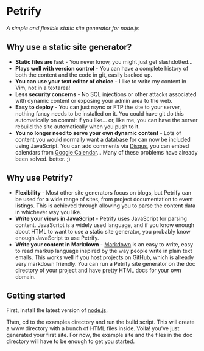 # Petrify

_A simple and flexible static site generator for node.js_


## Why use a static site generator?

* __Static files are fast__ - You never know, you might just get slashdotted...
* __Plays well with version control__ - You can have a complete history of both
  the content and the code in git, easily backed up.
* __You can use your text editor of choice__ - I like to write my content in
  Vim, not in a textarea!
* __Less security concerns__ - No SQL injections or other attacks associated
  with dynamic content or exposing your admin area to the web.
* __Easy to deploy__ - You can just rsync or FTP the site to your server,
  nothing fancy needs to be installed on it. You could have git do this
  automatically on commit if you like... or, like me, you can have the server
  rebuild the site automatically when you push to it.
* __You no longer need to serve your own dynamic content__ - Lots of content you
  would normally want a database for can now be included using JavaScript. You
  can add comments via [Disqus](http://disqus.com), you can embed calendars from
  [Google Calendar](http://calendar.google.com)... Many of these problems have
  already been solved. better. ;)


## Why use Petrify?

* __Flexibility__ - Most other site generators focus on blogs, but Petrify can
  be used for a wide range of sites, from project documentation to event
  listings. This is achieved through allowing you to parse the content data in
  whichever way you like.
* __Write your views in JavaScript__ - Petrify uses JavaScript for parsing
  content. JavaScript is a widely used language, and if you know enough about
  HTML to want to use a static site generator, you probably know enough
  JavaScript to use Petrify.
* __Write your content in Markdown__ -
  [Markdown](http://daringfireball.net/projects/markdown/) is an easy to write,
  easy to read markup language inspired by the way people write in plain text
  emails. This works well if you host projects on GitHub, which is already very
  markdown friendly. You can run a Petrify site generator on the doc directory
  of your project and have pretty HTML docs for your own domain.

## Getting started

First, install the latest version of [node.js](http://nodejs.org/#download).

Then, cd to the examples directory and run the build script. This will create
a www directory with a bunch of HTML files inside. Voila! you've just generated
your first site. For now, the example site and the files in the doc directory
will have to be enough to get you started.
